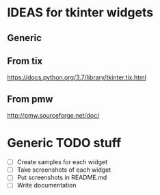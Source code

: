 # IDEAS for tkinter widgets

## Generic

## From tix

https://docs.python.org/3.7/library/tkinter.tix.html

## From pmw

http://pmw.sourceforge.net/doc/

# Generic TODO stuff

- [ ] Create samples for each widget
- [ ] Take screenshots of each widget
- [ ] Put screenshots in README.md
- [ ] Write documentation
